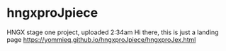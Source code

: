 # hngxproJpiece
HNGX stage one project, uploaded 2:34am
Hi there, this is just a landing page 
https://yommieq.github.io/hngxproJpiece/hngxproJex.html
